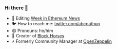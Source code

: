 ### Hi there 👋

- 🔭 Editing [Week in Ethereum News](https://weekinethereum.substack.com/)
- 🐦 How to reach me: [twitter.com/abcoathup](https://twitter.com/abcoathup)
- 😄 Pronouns: he/him
- 🐎 Creator of [Block Horses](https://github.com/blockhorses/BlockHorses)
- ⚡ Formerly Community Manager at [OpenZeppelin](https://github.com/OpenZeppelin)
